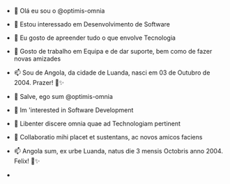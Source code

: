 - 👋 Olá eu sou o @optimis-omnia
- 👀 Estou interessado em Desenvolvimento de Software
- 🌱 Eu gosto de apreender tudo o que envolve Tecnologia
- 💞️ Gosto de trabalho em Equipa e de dar suporte, bem como de fazer novas amizades
- 📫 Sou de Angola, da cidade de Luanda, nasci em 03 de Outubro de 2004. Prazer! 💞️✨ 

- 👋 Salve, ego sum @optimis-omnia
- 👀 Im 'interested in Software Development
- 🌱 Libenter discere omnia quae ad Technologiam pertinent
- 💞️ Collaboratio mihi placet et sustentans, ac novos amicos faciens
- 📫 Angola sum, ex urbe Luanda, natus die 3 mensis Octobris anno 2004. Felix! 💞️✨
- 
